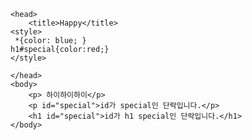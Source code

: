 <!DOCTYPE html>
<html>
    
    <head>
        <title>Happy</title>
    <style>
     *{color: blue; } 
    h1#special{color:red;}
    </style>
    
    </head>
    <body>
        <p> 하이하이하이</p>
        <p id="special">id가 special인 단락입니다.</p>
        <h1 id="special">id가 h1 special인 단락입니다.</h1>
    </body>
</html>



